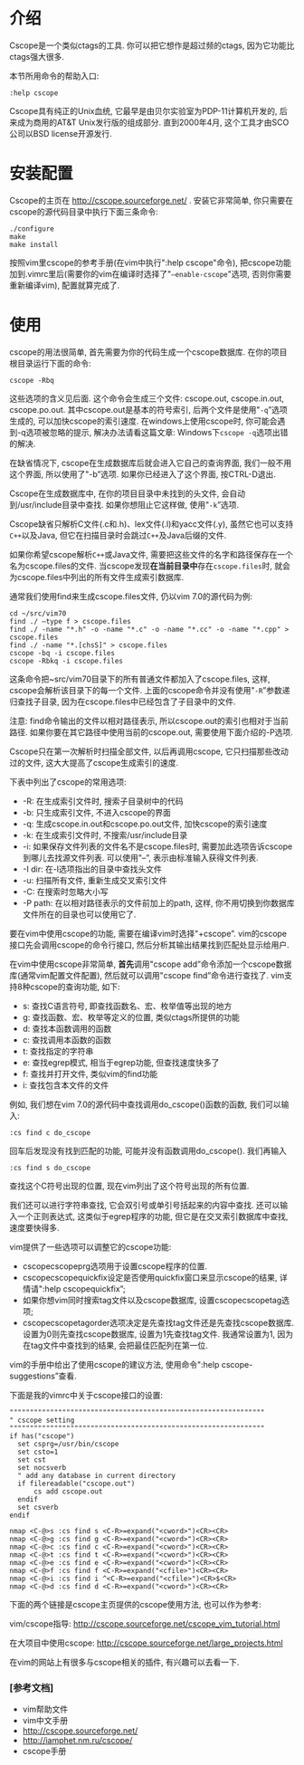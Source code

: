 
# 介绍
Cscope是一个类似ctags的工具.  你可以把它想作是超过频的ctags, 因为它功能比ctags强大很多. 

本节所用命令的帮助入口: 

```
:help cscope 
```

Cscope具有纯正的Unix血统, 它最早是由贝尔实验室为PDP-11计算机开发的, 后来成为商用的AT&T Unix发行版的组成部分. 直到2000年4月, 这个工具才由SCO公司以BSD license开源发行. 

# 安装配置

Cscope的主页在 http://cscope.sourceforge.net/ . 安装它非常简单, 你只需要在cscope的源代码目录中执行下面三条命令: 

```
./configure
make
make install 
```

按照vim里cscope的参考手册(在vim中执行":help cscope"命令), 把cscope功能加到.vimrc里后(需要你的vim在编译时选择了"`–enable-cscope`"选项, 否则你需要重新编译vim), 配置就算完成了. 

# 使用

cscope的用法很简单, 首先需要为你的代码生成一个cscope数据库. 在你的项目根目录运行下面的命令: 

```
cscope -Rbq 
```

这些选项的含义见后面. 这个命令会生成三个文件: cscope.out, cscope.in.out, cscope.po.out. 其中cscope.out是基本的符号索引, 后两个文件是使用"`-q`”选项生成的, 可以加快cscope的索引速度. 在windows上使用cscope时, 你可能会遇到-q选项被忽略的提示, 解决办法请看这篇文章: Windows下`cscope -q`选项出错的解决. 

在缺省情况下, cscope在生成数据库后就会进入它自己的查询界面, 我们一般不用这个界面, 所以使用了"-b”选项. 如果你已经进入了这个界面, 按CTRL-D退出. 

Cscope在生成数据库中, 在你的项目目录中未找到的头文件, 会自动到/usr/include目录中查找. 如果你想阻止它这样做, 使用"`-k`”选项. 

Cscope缺省只解析C文件(.c和.h)、lex文件(.l)和yacc文件(.y), 虽然它也可以支持`C++`以及Java, 但它在扫描目录时会跳过`C++`及Java后缀的文件. 

如果你希望cscope解析`C++`或Java文件, 需要把这些文件的名字和路径保存在一个名为cscope.files的文件. 当cscope发现**在当前目录中**存在`cscope.files`时, 就会为cscope.files中列出的所有文件生成索引数据库. 

通常我们使用find来生成cscope.files文件, 仍以vim 7.0的源代码为例: 

```
cd ~/src/vim70 
find ./ –type f > cscope.files
find ./ -name "*.h" -o -name "*.c" -o -name "*.cc" -o -name "*.cpp" > cscope.files
find ./ -name "*.[chsS]" > cscope.files
cscope -bq -i cscope.files
cscope -Rbkq -i cscope.files
```

这条命令把~src/vim70目录下的所有普通文件都加入了cscope.files, 这样, cscope会解析该目录下的每一个文件. 上面的cscope命令并没有使用"`-R`”参数递归查找子目录, 因为在cscope.files中已经包含了子目录中的文件. 

注意: find命令输出的文件以相对路径表示, 所以cscope.out的索引也相对于当前路径. 如果你要在其它路径中使用当前的cscope.out, 需要使用下面介绍的-P选项. 

Cscope只在第一次解析时扫描全部文件, 以后再调用cscope, 它只扫描那些改动过的文件, 这大大提高了cscope生成索引的速度. 

下表中列出了cscope的常用选项: 

- -R: 在生成索引文件时, 搜索子目录树中的代码
- -b: 只生成索引文件, 不进入cscope的界面
- -q: 生成cscope.in.out和cscope.po.out文件, 加快cscope的索引速度
- -k: 在生成索引文件时, 不搜索/usr/include目录
- -i: 如果保存文件列表的文件名不是cscope.files时, 需要加此选项告诉cscope到哪儿去找源文件列表. 可以使用"–”, 表示由标准输入获得文件列表. 
- -I dir: 在-I选项指出的目录中查找头文件
- -u: 扫描所有文件, 重新生成交叉索引文件
- -C: 在搜索时忽略大小写
- -P path: 在以相对路径表示的文件前加上的path, 这样, 你不用切换到你数据库文件所在的目录也可以使用它了. 

要在vim中使用cscope的功能, 需要在编译vim时选择"+cscope”. vim的cscope接口先会调用cscope的命令行接口, 然后分析其输出结果找到匹配处显示给用户. 

在vim中使用cscope非常简单, **首先**调用"cscope add”命令添加一个cscope数据库(通常vim配置文件配置), 然后就可以调用"cscope find”命令进行查找了. vim支持8种cscope的查询功能, 如下: 

- s: 查找C语言符号, 即查找函数名、宏、枚举值等出现的地方
- g: 查找函数、宏、枚举等定义的位置, 类似ctags所提供的功能
- d: 查找本函数调用的函数
- c: 查找调用本函数的函数
- t: 查找指定的字符串
- e: 查找egrep模式, 相当于egrep功能, 但查找速度快多了
- f: 查找并打开文件, 类似vim的find功能
- i: 查找包含本文件的文件

例如, 我们想在vim 7.0的源代码中查找调用do_cscope()函数的函数, 我们可以输入: 

```
:cs find c do_cscope
```

回车后发现没有找到匹配的功能, 可能并没有函数调用do_cscope(). 我们再输入

```
:cs find s do_cscope
```

查找这个C符号出现的位置, 现在vim列出了这个符号出现的所有位置. 

我们还可以进行字符串查找, 它会双引号或单引号括起来的内容中查找. 还可以输入一个正则表达式, 这类似于egrep程序的功能, 但它是在交叉索引数据库中查找, 速度要快得多. 

vim提供了一些选项可以调整它的cscope功能: 

- cscopecscopeprg选项用于设置cscope程序的位置. 
- cscopecscopequickfix设定是否使用quickfix窗口来显示cscope的结果, 详情请":help cscopequickfix”; 
- 如果你想vim同时搜索tag文件以及cscope数据库, 设置cscopecscopetag选项; 
- cscopecscopetagorder选项决定是先查找tag文件还是先查找cscope数据库. 设置为0则先查找cscope数据库, 设置为1先查找tag文件. 我通常设置为1, 因为在tag文件中查找到的结果, 会把最佳匹配列在第一位. 

vim的手册中给出了使用cscope的建议方法, 使用命令":help cscope-suggestions”查看. 

下面是我的vimrc中关于cscope接口的设置: 

```    
"""""""""""""""""""""""""""""""""""""""""""""""""""""""""""""""
" cscope setting
"""""""""""""""""""""""""""""""""""""""""""""""""""""""""""""""
if has("cscope")
  set csprg=/usr/bin/cscope
  set csto=1
  set cst
  set nocsverb
  " add any database in current directory
  if filereadable("cscope.out")
      cs add cscope.out
  endif
  set csverb
endif

nmap <C-@>s :cs find s <C-R>=expand("<cword>")<CR><CR>
nmap <C-@>g :cs find g <C-R>=expand("<cword>")<CR><CR>
nmap <C-@>c :cs find c <C-R>=expand("<cword>")<CR><CR>
nmap <C-@>t :cs find t <C-R>=expand("<cword>")<CR><CR>
nmap <C-@>e :cs find e <C-R>=expand("<cword>")<CR><CR>
nmap <C-@>f :cs find f <C-R>=expand("<cfile>")<CR><CR>
nmap <C-@>i :cs find i ^<C-R>=expand("<cfile>")<CR>$<CR>
nmap <C-@>d :cs find d <C-R>=expand("<cword>")<CR><CR>
```

下面的两个链接是cscope主页提供的cscope使用方法, 也可以作为参考: 

vim/cscope指导: http://cscope.sourceforge.net/cscope_vim_tutorial.html

在大项目中使用cscope: http://cscope.sourceforge.net/large_projects.html

在vim的网站上有很多与cscope相关的插件, 有兴趣可以去看一下. 

### [参考文档]

- vim帮助文件
- vim中文手册
- http://cscope.sourceforge.net/
- http://iamphet.nm.ru/cscope/
- cscope手册
